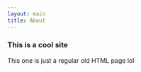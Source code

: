 ```yaml
---
layout: main
title: About
---
```


### This is a cool site

<div>
This one is just a regular old HTML page lol
</div>
